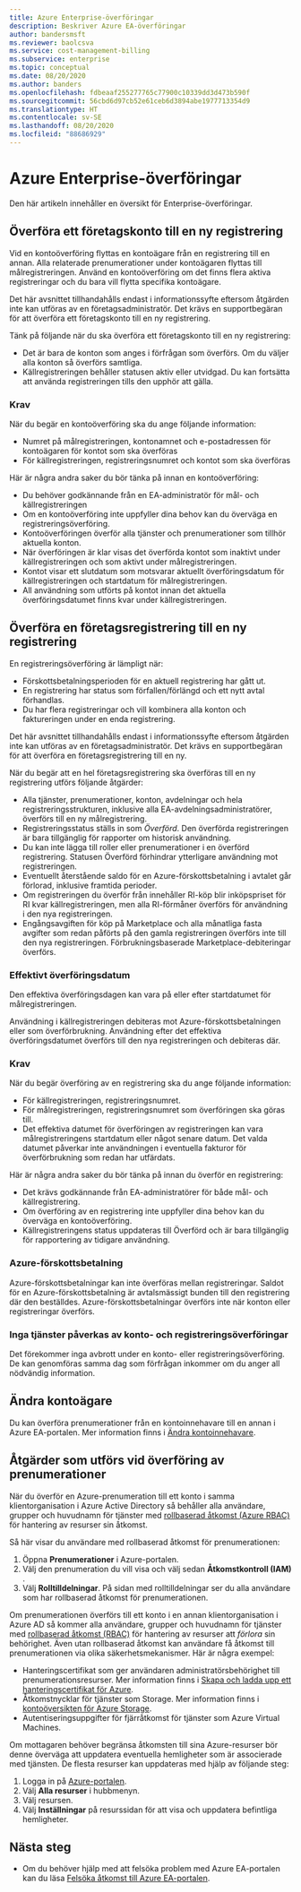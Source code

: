 ```yaml
---
title: Azure Enterprise-överföringar
description: Beskriver Azure EA-överföringar
author: bandersmsft
ms.reviewer: baolcsva
ms.service: cost-management-billing
ms.subservice: enterprise
ms.topic: conceptual
ms.date: 08/20/2020
ms.author: banders
ms.openlocfilehash: fdbeaaf255277765c77900c10339dd3d473b590f
ms.sourcegitcommit: 56cbd6d97cb52e61ceb6d3894abe1977713354d9
ms.translationtype: HT
ms.contentlocale: sv-SE
ms.lasthandoff: 08/20/2020
ms.locfileid: "88686929"
---
```

# <a name="azure-enterprise-transfers"></a>Azure Enterprise-överföringar

Den här artikeln innehåller en översikt för Enterprise-överföringar.

## <a name="transfer-an-enterprise-account-to-a-new-enrollment"></a>Överföra ett företagskonto till en ny registrering

Vid en kontoöverföring flyttas en kontoägare från en registrering till en annan. Alla relaterade prenumerationer under kontoägaren flyttas till målregistreringen. Använd en kontoöverföring om det finns flera aktiva registreringar och du bara vill flytta specifika kontoägare.

Det här avsnittet tillhandahålls endast i informationssyfte eftersom åtgärden inte kan utföras av en företagsadministratör. Det krävs en supportbegäran för att överföra ett företagskonto till en ny registrering.

Tänk på följande när du ska överföra ett företagskonto till en ny registrering:

- Det är bara de konton som anges i förfrågan som överförs. Om du väljer alla konton så överförs samtliga.
- Källregistreringen behåller statusen aktiv eller utvidgad. Du kan fortsätta att använda registreringen tills den upphör att gälla.

### <a name="prerequisites"></a>Krav

När du begär en kontoöverföring ska du ange följande information:

- Numret på målregistreringen, kontonamnet och e-postadressen för kontoägaren för kontot som ska överföras
- För källregistreringen, registreringsnumret och kontot som ska överföras

Här är några andra saker du bör tänka på innan en kontoöverföring:

- Du behöver godkännande från en EA-administratör för mål- och källregistreringen
- Om en kontoöverföring inte uppfyller dina behov kan du överväga en registreringsöverföring.
- Kontoöverföringen överför alla tjänster och prenumerationer som tillhör aktuella konton.
- När överföringen är klar visas det överförda kontot som inaktivt under källregistreringen och som aktivt under målregistreringen.
- Kontot visar ett slutdatum som motsvarar aktuellt överföringsdatum för källregistreringen och startdatum för målregistreringen.
- All användning som utförts på kontot innan det aktuella överföringsdatumet finns kvar under källregistreringen.

## <a name="transfer-enterprise-enrollment-to-a-new-one"></a>Överföra en företagsregistrering till en ny registrering

En registreringsöverföring är lämpligt när:

- Förskottsbetalningsperioden för en aktuell registrering har gått ut.
- En registrering har status som förfallen/förlängd och ett nytt avtal förhandlas.
- Du har flera registreringar och vill kombinera alla konton och faktureringen under en enda registrering.

Det här avsnittet tillhandahålls endast i informationssyfte eftersom åtgärden inte kan utföras av en företagsadministratör. Det krävs en supportbegäran för att överföra en företagsregistrering till en ny.

När du begär att en hel företagsregistrering ska överföras till en ny registrering utförs följande åtgärder:

- Alla tjänster, prenumerationer, konton, avdelningar och hela registreringsstrukturen, inklusive alla EA-avdelningsadministratörer, överförs till en ny målregistrering.
- Registreringsstatus ställs in som _Överförd_. Den överförda registreringen är bara tillgänglig för rapporter om historisk användning.
- Du kan inte lägga till roller eller prenumerationer i en överförd registrering. Statusen Överförd förhindrar ytterligare användning mot registreringen.
- Eventuellt återstående saldo för en Azure-förskottsbetalning i avtalet går förlorad, inklusive framtida perioder.
-    Om registreringen du överför från innehåller RI-köp blir inköpspriset för RI kvar källregistreringen, men alla RI-förmåner överförs för användning i den nya registreringen.
-    Engångsavgiften för köp på Marketplace och alla månatliga fasta avgifter som redan påförts på den gamla registreringen överförs inte till den nya registreringen. Förbrukningsbaserade Marketplace-debiteringar överförs.

### <a name="effective-transfer-date"></a>Effektivt överföringsdatum

Den effektiva överföringsdagen kan vara på eller efter startdatumet för målregistreringen.

Användning i källregistreringen debiteras mot Azure-förskottsbetalningen eller som överförbrukning. Användning efter det effektiva överföringsdatumet överförs till den nya registreringen och debiteras där.

### <a name="prerequisites"></a>Krav

När du begär överföring av en registrering ska du ange följande information:

- För källregistreringen, registreringsnumret.
- För målregistreringen, registreringsnumret som överföringen ska göras till.
- Det effektiva datumet för överföringen av registreringen kan vara målregistreringens startdatum eller något senare datum. Det valda datumet påverkar inte användningen i eventuella fakturor för överförbrukning som redan har utfärdats.

Här är några andra saker du bör tänka på innan du överför en registrering:

- Det krävs godkännande från EA-administratörer för både mål- och källregistrering.
- Om överföring av en registrering inte uppfyller dina behov kan du överväga en kontoöverföring.
- Källregistreringens status uppdateras till Överförd och är bara tillgänglig för rapportering av tidigare användning.

### <a name="azure-prepayment"></a>Azure-förskottsbetalning

Azure-förskottsbetalningar kan inte överföras mellan registreringar. Saldot för en Azure-förskottsbetalning är avtalsmässigt bunden till den registrering där den beställdes. Azure-förskottsbetalningar överförs inte när konton eller registreringar överförs.

### <a name="no-services-affected-for-account-and-enrollment-transfers"></a>Inga tjänster påverkas av konto- och registreringsöverföringar

Det förekommer inga avbrott under en konto- eller registreringsöverföring. De kan genomföras samma dag som förfrågan inkommer om du anger all nödvändig information.

## <a name="change-account-owner"></a>Ändra kontoägare

Du kan överföra prenumerationer från en kontoinnehavare till en annan i Azure EA-portalen. Mer information finns i [Ändra kontoinnehavare](ea-portal-get-started.md#change-account-owner).

## <a name="subscription-transfer-effects"></a>Åtgärder som utförs vid överföring av prenumerationer

När du överför en Azure-prenumeration till ett konto i samma klientorganisation i Azure Active Directory så behåller alla användare, grupper och huvudnamn för tjänster med [rollbaserad åtkomst (Azure RBAC)](../../role-based-access-control/overview.md) för hantering av resurser sin åtkomst.

Så här visar du användare med rollbaserad åtkomst för prenumerationen:

1. Öppna **Prenumerationer** i Azure-portalen.
2. Välj den prenumeration du vill visa och välj sedan **Åtkomstkontroll (IAM)** .
3. Välj **Rolltilldelningar**. På sidan med rolltilldelningar ser du alla användare som har rollbaserad åtkomst för prenumerationen.

Om prenumerationen överförs till ett konto i en annan klientorganisation i Azure AD så kommer alla användare, grupper och huvudnamn för tjänster med [rollbaserad åtkomst (RBAC)](../../role-based-access-control/overview.md) för hantering av resurser att _förlora_ sin behörighet. Även utan rollbaserad åtkomst kan användare få åtkomst till prenumerationen via olika säkerhetsmekanismer. Här är några exempel:

- Hanteringscertifikat som ger användaren administratörsbehörighet till prenumerationsresurser. Mer information finns i [Skapa och ladda upp ett hanteringscertifikat för Azure](../../cloud-services/cloud-services-certs-create.md).
- Åtkomstnycklar för tjänster som Storage. Mer information finns i [kontoöversikten för Azure Storage](../../storage/common/storage-account-overview.md).
- Autentiseringsuppgifter för fjärråtkomst för tjänster som Azure Virtual Machines.

Om mottagaren behöver begränsa åtkomsten till sina Azure-resurser bör denne överväga att uppdatera eventuella hemligheter som är associerade med tjänsten. De flesta resurser kan uppdateras med hjälp av följande steg:

1. Logga in på [Azure-portalen](https://portal.azure.com/).
2. Välj **Alla resurser** i hubbmenyn.
3. Välj resursen.
4. Välj **Inställningar** på resurssidan för att visa och uppdatera befintliga hemligheter.

## <a name="next-steps"></a>Nästa steg

- Om du behöver hjälp med att felsöka problem med Azure EA-portalen kan du läsa [Felsöka åtkomst till Azure EA-portalen](ea-portal-troubleshoot.md).